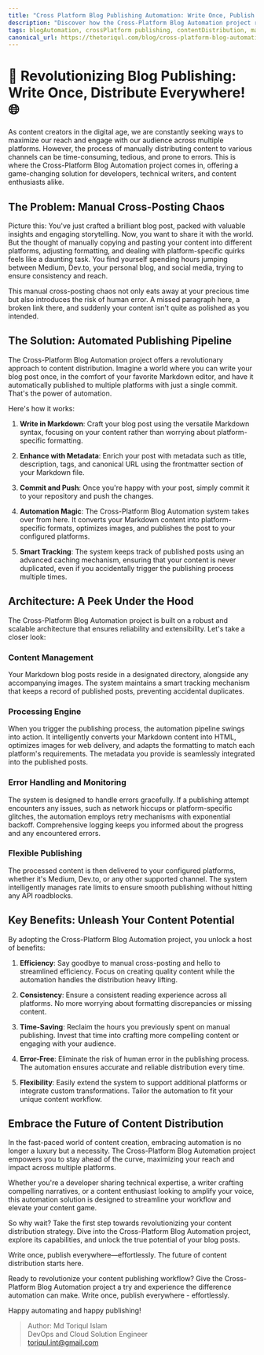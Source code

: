 ```yaml
---
title: "Cross Platform Blog Publishing Automation: Write Once, Publish Everywhere"
description: "Discover how the Cross-Platform Blog Automation project revolutionizes content publishing workflow for developers, technical writers, and creators. Write in Markdown, commit, and let the automation handle publishing to Medium, Dev.to, and more - effortlessly."
tags: blogAutomation, crossPlatform publishing, contentDistribution, markdown, developerWorkflow
canonical_url: https://thetoriqul.com/blog/cross-platform-blog-automation
---
```

# 🚀 Revolutionizing Blog Publishing: Write Once, Distribute Everywhere! 🌐

As content creators in the digital age, we are constantly seeking ways to maximize our reach and engage with our audience across multiple platforms. However, the process of manually distributing content to various channels can be time-consuming, tedious, and prone to errors. This is where the Cross-Platform Blog Automation project comes in, offering a game-changing solution for developers, technical writers, and content enthusiasts alike.

## The Problem: Manual Cross-Posting Chaos

Picture this: You've just crafted a brilliant blog post, packed with valuable insights and engaging storytelling. Now, you want to share it with the world. But the thought of manually copying and pasting your content into different platforms, adjusting formatting, and dealing with platform-specific quirks feels like a daunting task. You find yourself spending hours jumping between Medium, Dev.to, your personal blog, and social media, trying to ensure consistency and reach.

This manual cross-posting chaos not only eats away at your precious time but also introduces the risk of human error. A missed paragraph here, a broken link there, and suddenly your content isn't quite as polished as you intended. 

## The Solution: Automated Publishing Pipeline

The Cross-Platform Blog Automation project offers a revolutionary approach to content distribution. Imagine a world where you can write your blog post once, in the comfort of your favorite Markdown editor, and have it automatically published to multiple platforms with just a single commit. That's the power of automation.

Here's how it works:

1. **Write in Markdown**: Craft your blog post using the versatile Markdown syntax, focusing on your content rather than worrying about platform-specific formatting.

2. **Enhance with Metadata**: Enrich your post with metadata such as title, description, tags, and canonical URL using the frontmatter section of your Markdown file.

3. **Commit and Push**: Once you're happy with your post, simply commit it to your repository and push the changes.

4. **Automation Magic**: The Cross-Platform Blog Automation system takes over from here. It converts your Markdown content into platform-specific formats, optimizes images, and publishes the post to your configured platforms.

5. **Smart Tracking**: The system keeps track of published posts using an advanced caching mechanism, ensuring that your content is never duplicated, even if you accidentally trigger the publishing process multiple times.

## Architecture: A Peek Under the Hood

The Cross-Platform Blog Automation project is built on a robust and scalable architecture that ensures reliability and extensibility. Let's take a closer look:

### Content Management
Your Markdown blog posts reside in a designated directory, alongside any accompanying images. The system maintains a smart tracking mechanism that keeps a record of published posts, preventing accidental duplicates.

### Processing Engine
When you trigger the publishing process, the automation pipeline swings into action. It intelligently converts your Markdown content into HTML, optimizes images for web delivery, and adapts the formatting to match each platform's requirements. The metadata you provide is seamlessly integrated into the published posts.

### Error Handling and Monitoring
The system is designed to handle errors gracefully. If a publishing attempt encounters any issues, such as network hiccups or platform-specific glitches, the automation employs retry mechanisms with exponential backoff. Comprehensive logging keeps you informed about the progress and any encountered errors.

### Flexible Publishing
The processed content is then delivered to your configured platforms, whether it's Medium, Dev.to, or any other supported channel. The system intelligently manages rate limits to ensure smooth publishing without hitting any API roadblocks.

## Key Benefits: Unleash Your Content Potential

By adopting the Cross-Platform Blog Automation project, you unlock a host of benefits:

1. **Efficiency**: Say goodbye to manual cross-posting and hello to streamlined efficiency. Focus on creating quality content while the automation handles the distribution heavy lifting.

2. **Consistency**: Ensure a consistent reading experience across all platforms. No more worrying about formatting discrepancies or missing content.

3. **Time-Saving**: Reclaim the hours you previously spent on manual publishing. Invest that time into crafting more compelling content or engaging with your audience.

4. **Error-Free**: Eliminate the risk of human error in the publishing process. The automation ensures accurate and reliable distribution every time.

5. **Flexibility**: Easily extend the system to support additional platforms or integrate custom transformations. Tailor the automation to fit your unique content workflow.

## Embrace the Future of Content Distribution

In the fast-paced world of content creation, embracing automation is no longer a luxury but a necessity. The Cross-Platform Blog Automation project empowers you to stay ahead of the curve, maximizing your reach and impact across multiple platforms.

Whether you're a developer sharing technical expertise, a writer crafting compelling narratives, or a content enthusiast looking to amplify your voice, this automation solution is designed to streamline your workflow and elevate your content game.

So why wait? Take the first step towards revolutionizing your content distribution strategy. Dive into the Cross-Platform Blog Automation project, explore its capabilities, and unlock the true potential of your blog posts.

Write once, publish everywhere—effortlessly. The future of content distribution starts here.

Ready to revolutionize your content publishing workflow? Give the Cross-Platform Blog Automation project a try and experience the difference automation can make. Write once, publish everywhere - effortlessly.

Happy automating and happy publishing!

> Author: Md Toriqul Islam    
> DevOps and Cloud Solution Engineer     
> [toriqul.int@gmail.com](mailto:toriqul.int@gmail.com)